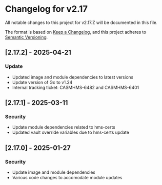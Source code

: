 # Changelog for v2.17

All notable changes to this project for v2.17.Z will be documented in this file.

The format is based on [Keep a Changelog](https://keepachangelog.com/en/1.0.0/),
and this project adheres to [Semantic Versioning](https://semver.org/spec/v2.0.0.html).

## [2.17.2] - 2025-04-21

### Update

- Updated image and module dependencies to latest versions
- Update version of Go to v1.24
- Internal tracking ticket: CASMHMS-6482 and CASMHMS-6401

## [2.17.1] - 2025-03-11

### Security

- Update module dependencies related to hms-certs
- Updated vault override variables due to hms-certs update

## [2.17.0] - 2025-01-27

### Security

- Update image and module dependencies
- Various code changes to accomodate module updates
